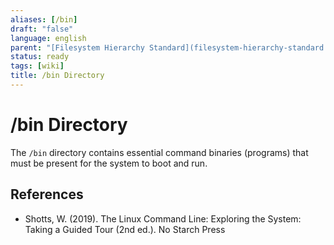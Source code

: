 ```yaml
---
aliases: [/bin]
draft: "false"
language: english
parent: "[Filesystem Hierarchy Standard](filesystem-hierarchy-standard.md)"
status: ready
tags: [wiki]
title: /bin Directory
---
```


# /bin Directory

The `/bin` directory contains essential command binaries (programs) that must be present for the system to boot and run.

## References

- Shotts, W. (2019). <span class="reference-title">The Linux Command Line: Exploring the System: Taking a Guided Tour (2nd ed.)</span>. No Starch Press
